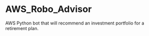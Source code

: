 # AWS_Robo_Advisor
AWS Python bot that will recommend an investment portfolio for a retirement plan.
